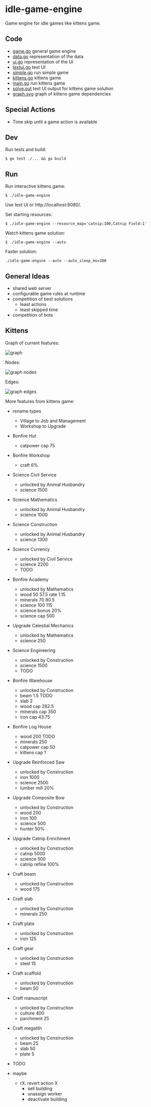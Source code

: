 # idle-game-engine

Game engine for idle games like kittens game.

## Code

- [game.go](game/game.go) general game engine
- [data.go](data/data.go) representation of the data
- [ui.go](ui/ui.go) representation of the UI
- [textui.go](textui/textui.go) text UI
- [simple.go](examples/simple/simple.go) run simple game
- [kittens.go](kittens/kittens.go) kittens game
- [main.go](main.go) run kittens game
- [solve.out](kittens/testdata/solve.out) text UI output for kittens game solution
- [graph.svg](kittens/testdata/graph.svg) graph of kittens game dependencies

## Special Actions

- Time skip until a game action is available

## Dev

Run tests and build:

```
$ go test ./... && go build
```

## Run

Run interactive kittens game:

```
$ ./idle-game-engine
```

Use text UI or http://localhost:8080/.

Set starting resources:

```
$ ./idle-game-engine --resource_map='catnip:100,Catnip Field:1'
```

Watch kittens game solution:

```
$ ./idle-game-engine --auto
```

Faster solution:

```
./idle-game-engine --auto --auto_sleep_ms=100
```

## General Ideas

- shared web server
- configurable game rules at runtime
- competition of best solutions
  - least actions 
  - least skipped time
- competition of bots

## Kittens

Graph of current features:

![graph](kittens/testdata/graph.svg)

Nodes:

![graph nodes](kittens/testdata/graph_nodes.svg)

Edges:

![graph edges](kittens/testdata/graph_edges.svg)

More features from kittens game:

- rename types
  - Village to Job and Management
  - Workshop to Upgrade

- Bonfire Hut
  - catpower cap 75
- Bonfire Workshop
  - craft 6%
- Science Civil Service
  - unlocked by Animal Husbandry
  - science 1500
- Science Mathematics
  - unlocked by Animal Husbandry
  - science 1000
- Science Construction
  - unlocked by Animal Husbandry
  - science 1300
- Science Currency
  - unlocked by Civil Service
  - science 2200
  - TODO
- Bonfire Academy
  - unlocked by Mathematics
  - wood 50 57.5 rate 1.15
  - minerals 70 80.5
  - science 100 115
  - science bonus 20%
  - science cap 500
- Upgrade Celestial Mechanics
  - unlocked by Mathematics
  - science 250
- Science Engineering
  - unlocked by Construction
  - science 1500
  - TODO
- Bonfire Warehouse
  - unlocked by Construction
  - beam 1.5 TODO
  - slab 2
  - wood cap 262.5
  - minerals cap 350
  - iron cap 43.75
- Bonfire Log House
  - wood 200 TODO
  - minerals 250
  - catpower cap 50
  - kittens cap 1
- Upgrade Reinforced Saw
  - unlocked by Construction
  - iron 1000
  - science 2500
  - lumber mill 20%
- Upgrade Composite Bow
  - unlocked by Construction
  - wood 200
  - iron 100
  - science 500
  - hunter 50%
- Upgrade Catnip Enrichment
  - unlocked by Construction
  - catnip 5000
  - science 500
  - catnip refine 100%
- Craft beam
  - unlocked by Construction
  - wood 175
- Craft slab
  - unlocked by Construction
  - minerals 250
- Craft plate
  - unlocked by Construction
  - iron 125
- Craft gear
  - unlocked by Construction
  - steel 15
- Craft scaffold
  - unlocked by Construction
  - beam 50
- Craft manuscript
  - unlocked by Construction
  - culture 400
  - parchment 25
- Craft megalith
  - unlocked by Construction
  - beam 25
  - slab 50
  - plate 5
- TODO
- maybe
  - rX: revert action X
    - sell building
    - unassign worker
    - deactivate building
